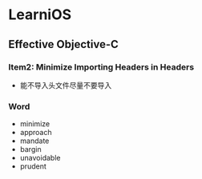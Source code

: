 # LearniOS

## Effective Objective-C

### Item2: Minimize Importing Headers in Headers
* 能不导入头文件尽量不要导入
### Word
* minimize
* approach
* mandate
* bargin
* unavoidable
* prudent
